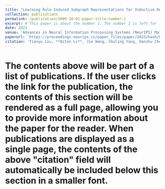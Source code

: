 ```yaml
---
title: "Learning Rule-Induced Subgraph Representations for Inductive Relation Prediction"
collection: publications
permalink: /publication/2009-10-01-paper-title-number-1
excerpt: #'This paper is about the number 1. The number 2 is left for future work.'
date: 2023
venue: 'Advances in Neural Information Processing Systems (NeurIPS) Main Conference Track'
paperurl: 'https://proceedings.neurips.cc/paper_files/paper/2023/hash/0b06c8673ebb453e5e468f7743d8f54e-Abstract-Conference.html'
citation: 'Tianyu Liu, **Qitan Lv**, Jie Wang, Shuling Yang, Hanzhu Chen'
---
```


# The contents above will be part of a list of publications. If the user clicks the link for the publication, the contents of this section will be rendered as a full page, allowing you to provide more information about the paper for the reader. When publications are displayed as a single page, the contents of the above "citation" field will automatically be included below this section in a smaller font.

